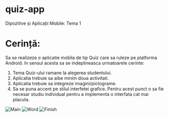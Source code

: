 # quiz-app
Dipozitive și Aplicații Mobile: Tema 1

# Cerință: 
Sa se realizeze o aplicatie mobila de tip Quiz care sa ruleze pe platforma Android. In sensul acesta sa se
indeplineasca urmatoarele cerinte:
1. Tema Quiz-ului ramane la alegerea studentului.
2. Aplicatia trebuie sa aibe minim doua activitati.
3. Aplicatia trebuie sa integreze imagini/pictograme.
4. Sa se puna accent pe stilul interfetei grafice. Pentru acest punct o sa fie necesar studiu individual
pentru a implementa o interfata cat mai placuta. 



![Main](https://github.com/vladescualexandra/quiz-app/blob/main/activity_images/activity_main.jpg)
![Word](https://github.com/vladescualexandra/quiz-app/blob/main/activity_images/activity_word.jpeg)
![Finish](https://github.com/vladescualexandra/quiz-app/blob/main/activity_images/activity_finish.jpeg)

